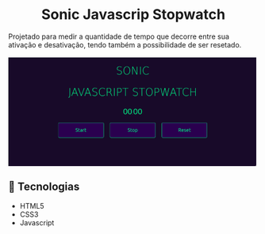 <h1 align="center">
  Sonic Javascrip Stopwatch
</h1>
Projetado para medir a quantidade de tempo que decorre entre sua ativação e desativação, tendo também a possibilidade de ser resetado.
</br></br>

<div align="center" style="display: flex; flex-direction: row">
  <img alt="Sonic" src="assets/img/sonic_2.png" width="500px">
</div>

## 🚀 Tecnologias

<ul>
  <li>HTML5</li>
  <li>CSS3</li>
  <li>Javascript</li>
</ul>
